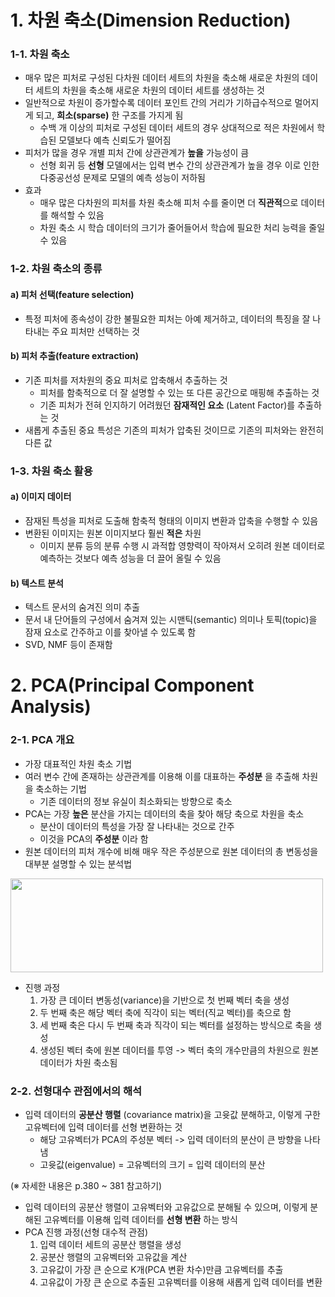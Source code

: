 # **1. 차원 축소(Dimension Reduction)**
### **1-1. 차원 축소**
- 매우 많은 피처로 구성된 다차원 데이터 세트의 차원을 축소해 새로운 차원의 데이터 세트의 차원을 축소해 새로운 차원의 데이터 세트를 생성하는 것
- 일반적으로 차원이 증가할수록 데이터 포인트 간의 거리가 기하급수적으로 멀어지게 되고, **희소(sparse)** 한 구조를 가지게 됨
  - 수백 개 이상의 피처로 구성된 데이터 세트의 경우 상대적으로 적은 차원에서 학습된 모델보다 예측 신뢰도가 떨어짐
- 피처가 많을 경우 개별 피처 간에 상관관계가 **높을** 가능성이 큼
  - 선형 회귀 등 **선형** 모델에서는 입력 변수 간의 상관관계가 높을 경우 이로 인한 다중공선성 문제로 모델의 예측 성능이 저하됨  
- 효과
  - 매우 많은 다차원의 피처를 차원 축소해 피처 수를 줄이면 더 **직관적**으로 데이터를 해석할 수 있음
  - 차원 축소 시 학습 데이터의 크기가 줄어들어서 학습에 필요한 처리 능력을 줄일 수 있음

### **1-2. 차원 축소의 종류**
#### **a) 피처 선택(feature selection)**  
- 특정 피처에 종속성이 강한 불필요한 피처는 아예 제거하고, 데이터의 특징을 잘 나타내는 주요 피처만 선택하는 것 
#### **b) 피처 추출(feature extraction)**  
- 기존 피처를 저차원의 중요 피처로 압축해서 추출하는 것
  - 피처를 함축적으로 더 잘 설명할 수 있는 또 다른 공간으로 매핑해 추출하는 것
  - 기존 피처가 전혀 인지하기 어려웠던 **잠재적인 요소** (Latent Factor)를 추출하는 것 
- 새롭게 추출된 중요 특성은 기존의 피처가 압축된 것이므로 기존의 피처와는 완전히 다른 값

### **1-3. 차원 축소 활용**
#### **a) 이미지 데이터**
- 잠재된 특성을 피처로 도출해 함축적 형태의 이미지 변환과 압축을 수행할 수 있음
- 변환된 이미지는 원본 이미지보다 훨씬 **적은** 차원
  - 이미지 분류 등의 분류 수행 시 과적합 영향력이 작아져서 오히려 원본 데이터로 예측하는 것보다 예측 성능을 더 끌어 올릴 수 있음 
#### **b) 텍스트 분석**
- 텍스트 문서의 숨겨진 의미 추출
- 문서 내 단어들의 구성에서 숨겨져 있는 시맨틱(semantic) 의미나 토픽(topic)을 잠재 요소로 간주하고 이를 찾아낼 수 있도록 함
- SVD, NMF 등이 존재함


# **2. PCA(Principal Component Analysis)**
### **2-1. PCA 개요**
- 가장 대표적인 차원 축소 기법
- 여러 변수 간에 존재하는 상관관계를 이용해 이를 대표하는 **주성분** 을 추출해 차원을 축소하는 기법
  - 기존 데이터의 정보 유실이 최소화되는 방향으로 축소
- PCA는 가장 **높은** 분산을 가지는 데이터의 축을 찾아 해당 축으로 차원을 축소
  - 분산이 데이터의 특성을 가장 잘 나타내는 것으로 간주
  - 이것을 PCA의 **주성분** 이라 함   
- 원본 데이터의 피처 개수에 비해 매우 작은 주성분으로 원본 데이터의 총 변동성을 대부분 설명할 수 있는 분석법

<img src = "https://github.com/chasubeen/ESAA_8th_YB/assets/98953721/e0b89c02-52b5-4ae9-b85e-6df350175e6c" width = 500 height = 150>

- 진행 과정
  1. 가장 큰 데이터 변동성(variance)을 기반으로 첫 번째 벡터 축을 생성
  2. 두 번째 축은 해당 벡터 축에 직각이 되는 벡터(직교 벡터)를 축으로 함
  3. 세 번째 축은 다시 두 번째 축과 직각이 되는 벡터를 설정하는 방식으로 축을 생성
  4. 생성된 벡터 축에 원본 데이터를 투영 -> 벡터 축의 개수만큼의 차원으로 원본 데이터가 차원 축소됨

### **2-2. 선형대수 관점에서의 해석**
- 입력 데이터의 **공분산 행렬** (covariance matrix)을 고윳값 분해하고, 이렇게 구한 고유벡터에 입력 데이터를 선형 변환하는 것
  - 해당 고유벡터가 PCA의 주성분 벡터 -> 입력 데이터의 분산이 큰 방향을 나타냄
  - 고윳값(eigenvalue) = 고유벡터의 크기 = 입력 데이터의 분산  
 
(※ 자세한 내용은 p.380 ~ 381 참고하기)  

- 입력 데이터의 공분산 행렬이 고유벡터와 고유값으로 분해될 수 있으며, 이렇게 분해된 고유벡터를 이용해 입력 데이터를 **선형 변환** 하는 방식
- PCA 진행 과정(선형 대수적 관점)
  1. 입력 데이터 세트의 공분산 행렬을 생성
  2. 공분산 행렬의 고유벡터와 고유값을 계산
  3. 고유값이 가장 큰 순으로 K개(PCA 변환 차수)만큼 고유벡터를 추출
  4. 고유값이 가장 큰 순으로 추출된 고유벡터를 이용해 새롭게 입력 데이터를 변환
  
  





























































